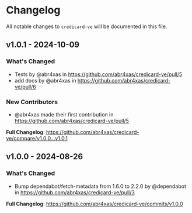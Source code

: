 # Changelog

All notable changes to `credicard-ve` will be documented in this file.

## v1.0.1 - 2024-10-09

### What's Changed

* Tests by @abr4xas in https://github.com/abr4xas/credicard-ve/pull/5
* add docs by @abr4xas in https://github.com/abr4xas/credicard-ve/pull/6

### New Contributors

* @abr4xas made their first contribution in https://github.com/abr4xas/credicard-ve/pull/5

**Full Changelog**: https://github.com/abr4xas/credicard-ve/compare/v1.0.0...v1.0.1

## v1.0.0 - 2024-08-26

### What's Changed

* Bump dependabot/fetch-metadata from 1.6.0 to 2.2.0 by @dependabot in https://github.com/abr4xas/credicard-ve/pull/3

**Full Changelog**: https://github.com/abr4xas/credicard-ve/commits/v1.0.0
